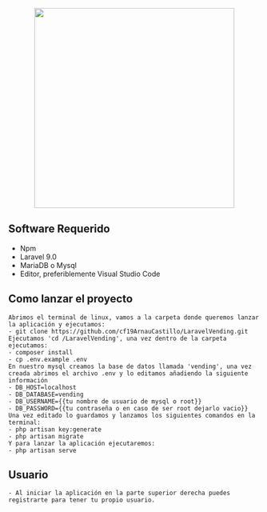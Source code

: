 <p align="center"><a href="https://laravel.com" target="_blank"><img src="https://raw.githubusercontent.com/laravel/art/master/logo-lockup/5%20SVG/2%20CMYK/1%20Full%20Color/laravel-logolockup-cmyk-red.svg" width="400"></a></p>

## Software Requerido
   - Npm 
   - Laravel 9.0
   - MariaDB o Mysql
   - Editor, preferiblemente Visual Studio Code

## Como lanzar el proyecto  
    Abrimos el terminal de linux, vamos a la carpeta donde queremos lanzar la aplicación y ejecutamos:
    - git clone https://github.com/cf19ArnauCastillo/LaravelVending.git
    Ejecutamos 'cd /LaravelVending', una vez dentro de la carpeta ejecutamos:
    - composer install
    - cp .env.example .env
    En nuestro mysql creamos la base de datos llamada 'vending', una vez creada abrimos el archivo .env y lo editamos añadiendo la siguiente información  
    - DB_HOST=localhost
    - DB_DATABASE=vending
    - DB_USERNAME={{tu nombre de usuario de mysql o root}}
    - DB_PASSWORD={{tu contraseña o en caso de ser root dejarlo vacio}}
    Una vez editado lo guardamos y lanzamos los siguientes comandos en la terminal:
    - php artisan key:generate
    - php artisan migrate
    Y para lanzar la aplicación ejecutaremos:
    - php artisan serve
    
## Usuario
    - Al iniciar la aplicación en la parte superior derecha puedes registrarte para tener tu propio usuario.
